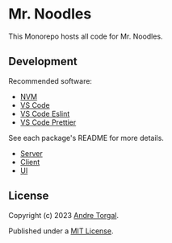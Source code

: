 # Mr. Noodles

This Monorepo hosts all code for Mr. Noodles.

## Development

Recommended software:

- [NVM](https://github.com/nvm-sh/nvm)
- [VS Code](https://code.visualstudio.com/)
- [VS Code Eslint](https://marketplace.visualstudio.com/items?itemName=dbaeumer.vscode-eslint)
- [VS Code Prettier](https://marketplace.visualstudio.com/items?itemName=esbenp.prettier-vscode)

See each package's README for more details.

- [Server](./packages/server/README.md)
- [Client](./packages/client/README.md)
- [UI](./packages/ui/README.md)

## License

Copyright (c) 2023 [Andre Torgal](https://andretorgal.com/).

Published under a [MIT License](https://andrezero.mit-license.org/2023).
